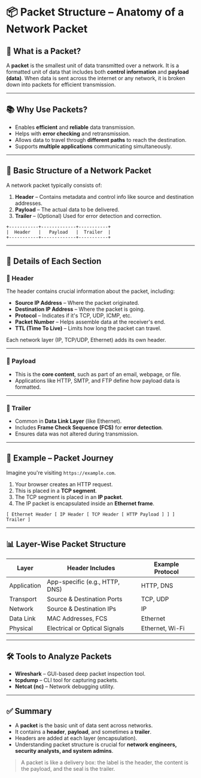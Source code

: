
# 📦 Packet Structure – Anatomy of a Network Packet

## 🧠 What is a Packet?

A **packet** is the smallest unit of data transmitted over a network. It is a formatted unit of data that includes both **control information** and **payload (data)**. When data is sent across the internet or any network, it is broken down into packets for efficient transmission.

---

## 📚 Why Use Packets?

- Enables **efficient** and **reliable** data transmission.
- Helps with **error checking** and retransmission.
- Allows data to travel through **different paths** to reach the destination.
- Supports **multiple applications** communicating simultaneously.

---

## 🧩 Basic Structure of a Network Packet

A network packet typically consists of:

1. **Header** – Contains metadata and control info like source and destination addresses.
2. **Payload** – The actual data to be delivered.
3. **Trailer** – (Optional) Used for error detection and correction.

```
+-----------+-------------+-----------+
|  Header   |   Payload   |  Trailer  |
+-----------+-------------+-----------+
```

---

## 🧠 Details of Each Section

### 🔹 Header

The header contains crucial information about the packet, including:

- **Source IP Address** – Where the packet originated.
- **Destination IP Address** – Where the packet is going.
- **Protocol** – Indicates if it's TCP, UDP, ICMP, etc.
- **Packet Number** – Helps assemble data at the receiver's end.
- **TTL (Time To Live)** – Limits how long the packet can travel.

Each network layer (IP, TCP/UDP, Ethernet) adds its own header.

---

### 🔸 Payload

- This is the **core content**, such as part of an email, webpage, or file.
- Applications like HTTP, SMTP, and FTP define how payload data is formatted.

---

### 🔻 Trailer

- Common in **Data Link Layer** (like Ethernet).
- Includes **Frame Check Sequence (FCS)** for **error detection**.
- Ensures data was not altered during transmission.

---

## 🧪 Example – Packet Journey

Imagine you're visiting `https://example.com`.

1. Your browser creates an HTTP request.
2. This is placed in a **TCP segment**.
3. The TCP segment is placed in an **IP packet**.
4. The IP packet is encapsulated inside an **Ethernet frame**.

```
[ Ethernet Header [ IP Header [ TCP Header [ HTTP Payload ] ] ] Trailer ]
```

---

## 📊 Layer-Wise Packet Structure

| Layer         | Header Includes                     | Example Protocol |
|---------------|--------------------------------------|------------------|
| Application   | App-specific (e.g., HTTP, DNS)       | HTTP, DNS        |
| Transport     | Source & Destination Ports           | TCP, UDP         |
| Network       | Source & Destination IPs             | IP               |
| Data Link     | MAC Addresses, FCS                   | Ethernet         |
| Physical      | Electrical or Optical Signals        | Ethernet, Wi-Fi  |

---

## 🛠 Tools to Analyze Packets

- **Wireshark** – GUI-based deep packet inspection tool.
- **tcpdump** – CLI tool for capturing packets.
- **Netcat (nc)** – Network debugging utility.

---

## ✅ Summary

- A **packet** is the basic unit of data sent across networks.
- It contains a **header**, **payload**, and sometimes a **trailer**.
- Headers are added at each layer (encapsulation).
- Understanding packet structure is crucial for **network engineers, security analysts, and system admins**.

> A packet is like a delivery box: the label is the header, the content is the payload, and the seal is the trailer.
